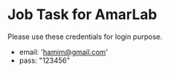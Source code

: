 # Job Task for AmarLab

Please use these credentials for login purpose.

- email: 'hamim@gmail.com'
- pass: "123456"
